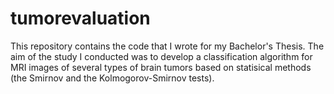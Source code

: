 # tumorevaluation
This repository contains the code that I wrote for my Bachelor's Thesis. The aim of the study I conducted was to develop a classification algorithm for MRI images of several types of brain tumors based on statisical methods (the Smirnov and the Kolmogorov-Smirnov tests).

